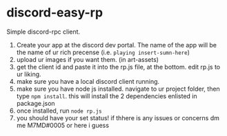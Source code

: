# discord-easy-rp

Simple discord-rpc client. 
1. Create your app at the discord dev portal. The name of the app will be the name of ur rich precense (i.e. `playing insert-sumn-here`)
2. upload ur images if you want them. (in art-assets)
3. get the client id and paste it into the rp.js file, at the bottom. edit rp.js to ur liking.
4. make sure you have a local discord client running.
5. make sure you have node js installed. navigate to ur project folder, then type `npm install`. this will install the 2 dependencies enlisted in package.json
6. once installed, run `node rp.js`
7. you should have your set status! if thhere is any issues or concerns dm me M7MD#0005 or here i guess

